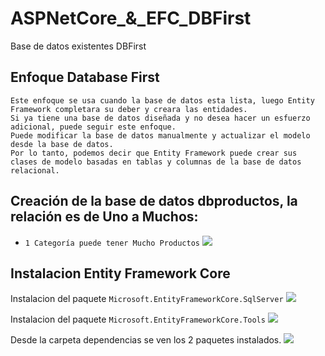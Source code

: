 # ASPNetCore_&_EFC_DBFirst
Base de datos existentes DBFirst

## Enfoque Database First
```
Este enfoque se usa cuando la base de datos esta lista, luego Entity Framework completara su deber y creara las entidades.
Si ya tiene una base de datos diseñada y no desea hacer un esfuerzo adicional, puede seguir este enfoque.
Puede modificar la base de datos manualmente y actualizar el modelo desde la base de datos.
Por lo tanto, podemos decir que Entity Framework puede crear sus clases de modelo basadas en tablas y columnas de la base de datos relacional.
```

## Creación de la base de datos dbproductos, la relación es de Uno a Muchos:
- `1 Categoría puede tener Mucho Productos`
![](../../../Pictures/Relacion_CategoriaProductos.png)

## Instalacion Entity Framework Core
Instalacion del paquete `Microsoft.EntityFrameworkCore.SqlServer`
![](../../../Pictures/Entity%20Framework%20Core.png)

Instalacion del paquete `Microsoft.EntityFrameworkCore.Tools`
![](../../../Pictures/Microsoft.EntityFrameworkCore.Tools.png)


Desde la carpeta dependencias se ven los 2 paquetes instalados.
![](../../../Pictures/Paquetes.png)

